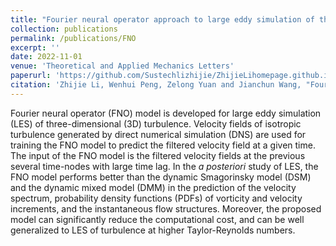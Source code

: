 ```yaml
---
title: "Fourier neural operator approach to large eddy simulation of three-dimensional turbulence"
collection: publications
permalink: /publications/FNO
excerpt: ''
date: 2022-11-01
venue: 'Theoretical and Applied Mechanics Letters'
paperurl: 'https://github.com/Sustechlizhijie/ZhijieLihomepage.github.io/tree/master/files/FNO.pdf'
citation: 'Zhijie Li, Wenhui Peng, Zelong Yuan and Jianchun Wang, "Fourier neural operator approach to large eddy simulation of three-dimensional turbulence." Theoretical and Applied Mechanics Letters 12.6 (2022): 100389.'
---
```

Fourier neural operator (FNO) model is developed for large eddy simulation (LES) of three-dimensional (3D) turbulence. Velocity fields of isotropic turbulence generated by direct numerical simulation (DNS) are used for training the FNO model to predict the filtered velocity field at a given time. The input of the FNO model is the filtered velocity fields at the previous several time-nodes with large time lag. In the *a posteriori* study of LES, the FNO model performs better than the dynamic Smagorinsky model (DSM) and the dynamic mixed model (DMM) in the prediction of the velocity spectrum, probability density functions (PDFs) of vorticity and velocity increments, and the instantaneous flow structures. Moreover, the proposed model can significantly reduce the computational cost, and can be well generalized to LES of turbulence at higher Taylor-Reynolds numbers.
